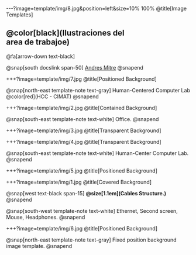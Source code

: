 ---?image=template/img/8.jpg&position=left&size=10% 100%
@title[Image Templates]

## @color[black](Ilustraciones del<br>area de trabajoe)

@fa[arrow-down text-black]

@snap[south docslink span-50]
[Andres Mitre](https://gitpitch.com/andresmitre/WorkStation/)
@snapend

+++?image=template/img/7.jpg
@title[Positioned Background]


@snap[north-east template-note text-gray]
Human-Centered Computer Lab @color[red](HCC - CIMAT)
@snapend


+++?image=template/img/2.jpg
@title[Contained Background]

@snap[south-east template-note text-white]
Office.
@snapend


+++?image=template/img/3.jpg
@title[Transparent Background]

+++?image=template/img/4.jpg
@title[Transparent Background]

@snap[south-east template-note text-white]
Human-Center Computer Lab.
@snapend


+++?image=template/img/5.jpg
@title[Positioned Background]


+++?image=template/img/1.jpg
@title[Covered Background]

@snap[west text-black span-15]
**@size[1.1em](Cables Structure.)**
@snapend

@snap[south-west template-note text-white]
Ethernet, Second screen, Mouse, Headphones.
@snapend

+++?image=template/img/6.jpg
@title[Positioned Background]


@snap[north-east template-note text-gray]
Fixed position background image template.
@snapend
